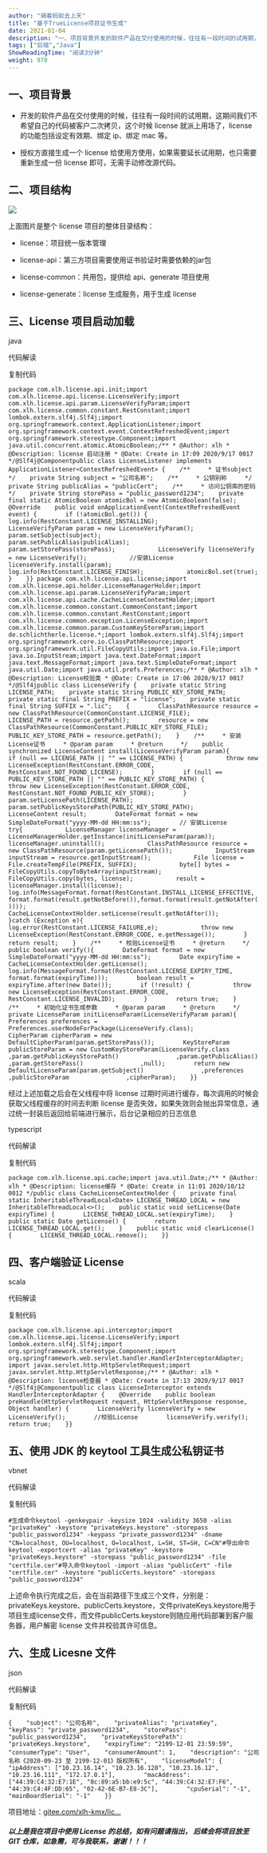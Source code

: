 ```yaml
---
author: "骑着蚂蚁去上天"
title: "基于TrueLicense项目证书生成"
date: 2021-01-04
description: "一、项目背景开发的软件产品在交付使用的时候，往往有一段时间的试用期，这期间我们不希望自己的代码被客户二次拷贝，这个时候license就派上用场了，license的功能包括设定有效期、绑定ip"
tags: ["后端","Java"]
ShowReadingTime: "阅读3分钟"
weight: 978
---
```

一、项目背景
------

*   开发的软件产品在交付使用的时候，往往有一段时间的试用期，这期间我们不希望自己的代码被客户二次拷贝，这个时候 license 就派上用场了，license 的功能包括设定有效期、绑定 ip、绑定 mac 等。
    
*   授权方直接生成一个 license 给使用方使用，如果需要延长试用期，也只需要重新生成一份 license 即可，无需手动修改源代码。
    

二、项目结构
------

![](https://p1-juejin.byteimg.com/tos-cn-i-k3u1fbpfcp/19607d038beb46ad801c179f359087a7~tplv-k3u1fbpfcp-jj-mark:3024:0:0:0:q75.awebp)

上面图片是整个 license 项目的整体目录结构：

*   license：项目统一版本管理
    
*   license-api：第三方项目需要使用证书验证时需要依赖的jar包
    
*   license-common：共用包，提供给 api、generate 项目使用
    
*   license-generate：license 生成服务，用于生成 license
    

三、License 项目启动加载
----------------

java

 代码解读

复制代码

`package com.xlh.license.api.init;​import com.xlh.license.api.license.LicenseVerify;import com.xlh.license.api.param.LicenseVerifyParam;import com.xlh.license.common.constant.RestConstant;import lombok.extern.slf4j.Slf4j;import org.springframework.context.ApplicationListener;import org.springframework.context.event.ContextRefreshedEvent;import org.springframework.stereotype.Component;​import java.util.concurrent.atomic.AtomicBoolean;​/** * @Author: xlh * @Description: license 启动注册 * @Date: Create in 17:09 2020/9/17 0017 */@Slf4j@Componentpublic class LicenseListener implements ApplicationListener<ContextRefreshedEvent> {    /**     * 证书subject     */    private String subject = "公司名称";​    /**     * 公钥别称     */    private String publicAlias = "publicCert";​    /**     * 访问公钥库的密码     */    private String storePass = "public_password1234";​    private final static AtomicBoolean atomicBol = new AtomicBoolean(false);​    @Override    public void onApplicationEvent(ContextRefreshedEvent event) {        if (!atomicBol.get()) {            log.info(RestConstant.LICENSE_INSTALLING);            LicenseVerifyParam param = new LicenseVerifyParam();            param.setSubject(subject);            param.setPublicAlias(publicAlias);            param.setStorePass(storePass);            LicenseVerify licenseVerify = new LicenseVerify();            //安装License            licenseVerify.install(param);            log.info(RestConstant.LICENSE_FINISH);            atomicBol.set(true);        }    }} package com.xlh.license.api.license;​import com.xlh.license.api.holder.LicenseManagerHolder;import com.xlh.license.api.param.LicenseVerifyParam;import com.xlh.license.api.cache.CacheLicenseContextHolder;import com.xlh.license.common.constant.CommonConstant;import com.xlh.license.common.constant.RestConstant;import com.xlh.license.common.exception.LicenseException;import com.xlh.license.common.param.CustomKeyStoreParam;import de.schlichtherle.license.*;import lombok.extern.slf4j.Slf4j;import org.springframework.core.io.ClassPathResource;import org.springframework.util.FileCopyUtils;​import java.io.File;import java.io.InputStream;import java.text.DateFormat;import java.text.MessageFormat;import java.text.SimpleDateFormat;import java.util.Date;import java.util.prefs.Preferences;​/** * @Author: xlh * @Description: License校验类 * @Date: Create in 17:06 2020/9/17 0017 */@Slf4jpublic class LicenseVerify {​    private static String LICENSE_PATH;​    private static String PUBLIC_KEY_STORE_PATH;​    private static final String PREFIX = "license";​    private static final String SUFFIX = ".lic";​    {        ClassPathResource resource = new ClassPathResource(CommonConstant.LICENSE_FILE);        LICENSE_PATH = resource.getPath();        resource = new ClassPathResource(CommonConstant.PUBLIC_KEY_STORE_FILE);        PUBLIC_KEY_STORE_PATH = resource.getPath();    }​    /**     * 安装License证书     * @param param     * @return     */    public synchronized LicenseContent install(LicenseVerifyParam param){        if (null == LICENSE_PATH || "" == LICENSE_PATH) {            throw new LicenseException(RestConstant.ERROR_CODE, RestConstant.NOT_FOUND_LICENSE);        }​        if (null == PUBLIC_KEY_STORE_PATH || "" == PUBLIC_KEY_STORE_PATH) {            throw new LicenseException(RestConstant.ERROR_CODE, RestConstant.NOT_FOUND_PUBLIC_KEY_STORE);        }​        param.setLicensePath(LICENSE_PATH);        param.setPublicKeysStorePath(PUBLIC_KEY_STORE_PATH);        LicenseContent result;        DateFormat format = new SimpleDateFormat("yyyy-MM-dd HH:mm:ss");        // 安装License        try{            LicenseManager licenseManager = LicenseManagerHolder.getInstance(initLicenseParam(param));            licenseManager.uninstall();            ClassPathResource resource = new ClassPathResource(param.getLicensePath());            InputStream inputStream = resource.getInputStream();            File license = File.createTempFile(PREFIX, SUFFIX);            byte[] bytes = FileCopyUtils.copyToByteArray(inputStream);            FileCopyUtils.copy(bytes, license);            result = licenseManager.install(license);            log.info(MessageFormat.format(RestConstant.INSTALL_LICENSE_EFFECTIVE,                    format.format(result.getNotBefore()),format.format(result.getNotAfter())));            CacheLicenseContextHolder.setLicense(result.getNotAfter());        }catch (Exception e){            log.error(RestConstant.LICENSE_FAILURE,e);            throw new LicenseException(RestConstant.ERROR_CODE, e.getMessage());        }        return result;    }​    /**     * 校验License证书     * @return     */    public boolean verify(){        DateFormat format = new SimpleDateFormat("yyyy-MM-dd HH:mm:ss");        Date expiryTime = CacheLicenseContextHolder.getLicense();        log.info(MessageFormat.format(RestConstant.LICENSE_EXPIRY_TIME, format.format(expiryTime)));        boolean result = expiryTime.after(new Date());        if (!result) {            throw new LicenseException(RestConstant.ERROR_CODE, RestConstant.LICENSE_INVALID);        }        return true;    }        /**     * 初始化证书生成参数     * @param param     * @return     */    private LicenseParam initLicenseParam(LicenseVerifyParam param){        Preferences preferences = Preferences.userNodeForPackage(LicenseVerify.class);​        CipherParam cipherParam = new DefaultCipherParam(param.getStorePass());​        KeyStoreParam publicStoreParam = new CustomKeyStoreParam(LicenseVerify.class                ,param.getPublicKeysStorePath()                ,param.getPublicAlias()                ,param.getStorePass()                ,null);        return new DefaultLicenseParam(param.getSubject()                ,preferences                ,publicStoreParam                ,cipherParam);    }}`

经过上述加载之后会在父线程中将 license 过期时间进行缓存，每次调用的时候会获取父线程缓存的时间去判断 license 是否失效，如果失效则会抛出异常信息，通过统一封装后返回给前端进行展示，后台记录相应的日志信息

typescript

 代码解读

复制代码

`package com.xlh.license.api.cache;​import java.util.Date;​/** * @Author: xlh * @Description: license缓存 * @Date: Create in 11:01 2020/10/12 0012 */public class CacheLicenseContextHolder {​    private final static InheritableThreadLocal<Date> LICENSE_THREAD_LOCAL = new InheritableThreadLocal<>();​    public static void setLicense(Date expiryTime) {        LICENSE_THREAD_LOCAL.set(expiryTime);    }​    public static Date getLicense() {        return LICENSE_THREAD_LOCAL.get();    }​    public static void clearLicense() {        LICENSE_THREAD_LOCAL.remove();    }}`

四、客户端验证 License
---------------

scala

 代码解读

复制代码

`package com.xlh.license.api.interceptor;​import com.xlh.license.api.license.LicenseVerify;import lombok.extern.slf4j.Slf4j;import org.springframework.stereotype.Component;import org.springframework.web.servlet.handler.HandlerInterceptorAdapter;​import javax.servlet.http.HttpServletRequest;import javax.servlet.http.HttpServletResponse;​/** * @Author: xlh * @Description: license检查器 * @Date: Create in 17:13 2020/9/17 0017 */@Slf4j@Componentpublic class LicenseInterceptor extends HandlerInterceptorAdapter {​    @Override    public boolean preHandle(HttpServletRequest request, HttpServletResponse response, Object handler) {        LicenseVerify licenseVerify = new LicenseVerify();        //校验License        licenseVerify.verify();        return true;    }}`

五、使用 JDK 的 keytool 工具生成公私钥证书
----------------------------

vbnet

 代码解读

复制代码

`#生成命令keytool -genkeypair -keysize 1024 -validity 3650 -alias "privateKey" -keystore "privateKeys.keystore" -storepass "public_password1234" -keypass "private_password1234" -dname "CN=localhost, OU=localhost, O=localhost, L=SH, ST=SH, C=CN"​#导出命令keytool -exportcert -alias "privateKey" -keystore "privateKeys.keystore" -storepass "public_password1234" -file "certfile.cer"​#导入命令keytool -import -alias "publicCert" -file "certfile.cer" -keystore "publicCerts.keystore" -storepass "public_password1234"`

上述命令执行完成之后，会在当前路径下生成三个文件，分别是：privateKeys.keystore、publicCerts.keystore，文件privateKeys.keystore用于项目生成license文件，而文件publicCerts.keystore则随应用代码部署到客户服务器，用户解密 license 文件并校验其许可信息。

六、生成 Licesne 文件
---------------

json

 代码解读

复制代码

`{    "subject": "公司名称",    "privateAlias": "privateKey",    "keyPass": "private_password1234",    "storePass": "public_password1234",    "privateKeysStorePath": "privateKeys.keystore",    "expiryTime": "2199-12-01 23:59:59",    "consumerType": "User",    "consumerAmount": 1,    "description": "公司名称《2020-09-23 至 2199-12-01》版权所有",    "licenseModel": {        "ipAddress": ["10.23.16.14", "10.23.16.128", "10.23.16.12", "10.23.16.111", "172.17.0.1"],        "macAddress": ["44:39:C4:32:E7:1E", "8c:89:a5:bb:e9:5c", "44:39:C4:32:E7:F6", "44:39:C4:4F:DD:65", "02-42-6E-B7-E8-3C"],        "cpuSerial": "-1",        "mainBoardSerial": "-1"    }}`

项目地址：[gitee.com/xlh-kmx/lic…](https://link.juejin.cn?target=https%3A%2F%2Fgitee.com%2Fxlh-kmx%2Flicense "https://gitee.com/xlh-kmx/license")

##### 以上是我在项目中使用 License 的总结，如有问题请指出， 后续会将项目放至 GIT 仓库，如急需，可与我联系，谢谢！！！